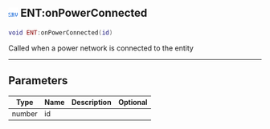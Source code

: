 ## ![server](.gitbook/assets/server.png) ENT:onPowerConnected


```lua
void ENT:onPowerConnected(id)
```

Called when a power network is connected to the entity


------
## Parameters

| Type   | Name | Description              | Optional |
| ------ | ---- | ------------------------ | -------: |
| number | id |  |  |


